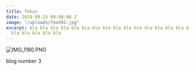 ```yaml
---
title: Tokyo
date: 2019-09-25 00:00:00 Z
image: "/uploads/feat01.jpg"
excerpt: bla bla bla bla bla bla bla bla bla bla bla bla bla bla bla bla bla bla bla
  bla bla bla bla bla
---
```


![IMG_1180.PNG](/uploads/IMG_1180.PNG)

blog number 3